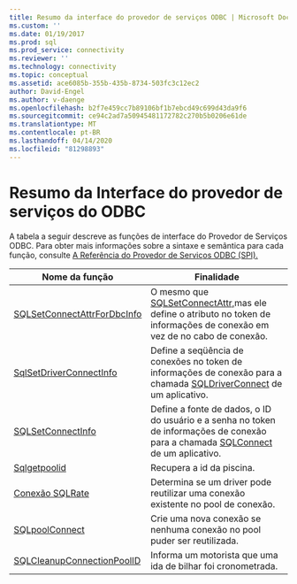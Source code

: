 ```yaml
---
title: Resumo da interface do provedor de serviços ODBC | Microsoft Docs
ms.custom: ''
ms.date: 01/19/2017
ms.prod: sql
ms.prod_service: connectivity
ms.reviewer: ''
ms.technology: connectivity
ms.topic: conceptual
ms.assetid: ace6085b-355b-435b-8734-503fc3c12ec2
author: David-Engel
ms.author: v-daenge
ms.openlocfilehash: b2f7e459cc7b89106bf1b7ebcd49c699d43da9f6
ms.sourcegitcommit: ce94c2ad7a50945481172782c270b5b0206e61de
ms.translationtype: MT
ms.contentlocale: pt-BR
ms.lasthandoff: 04/14/2020
ms.locfileid: "81298893"
---
```

# <a name="odbc-service-provider-interface-summary"></a>Resumo da Interface do provedor de serviços do ODBC
A tabela a seguir descreve as funções de interface do Provedor de Serviços ODBC. Para obter mais informações sobre a sintaxe e semântica para cada função, consulte [A Referência do Provedor de Serviços ODBC (SPI).](../../../odbc/reference/syntax/odbc-service-provider-interface-spi-reference.md)  
  
|Nome da função|Finalidade|  
|-------------------|-------------|  
|[SQLSetConnectAttrForDbcInfo](../../../odbc/reference/syntax/sqldatasourcetodriver-function.md)|O mesmo que [SQLSetConnectAttr,](../../../odbc/reference/syntax/sqlsetconnectattr-function.md)mas ele define o atributo no token de informações de conexão em vez de no cabo de conexão.|  
|[SqlSetDriverConnectInfo](../../../odbc/reference/syntax/sqldrivertodatasource-function.md)|Define a seqüência de conexões no token de informações de conexão para a chamada [SQLDriverConnect](../../../odbc/reference/syntax/sqldriverconnect-function.md) de um aplicativo.|  
|[SQLSetConnectInfo](../../../odbc/reference/syntax/sqldatasourcetodriver-function.md)|Define a fonte de dados, o ID do usuário e a senha no token de informações de conexão para a chamada [SQLConnect](../../../odbc/reference/syntax/sqlconnect-function.md) de um aplicativo.|  
|[Sqlgetpoolid](../../../odbc/reference/syntax/sqldatasourcetodriver-function.md)|Recupera a id da piscina.|  
|[Conexão SQLRate](../../../odbc/reference/syntax/sqldatasourcetodriver-function.md)|Determina se um driver pode reutilizar uma conexão existente no pool de conexão.|  
|[SQLpoolConnect](../../../odbc/reference/syntax/sqldatasourcetodriver-function.md)|Crie uma nova conexão se nenhuma conexão no pool puder ser reutilizada.|  
|[SQLCleanupConnectionPoolID](../../../odbc/reference/syntax/sqldatasourcetodriver-function.md)|Informa um motorista que uma ida de bilhar foi cronometrada.|
